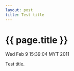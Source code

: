 ```yaml
---
layout: post
title: Test title
---
```


{{ page.title }}
================

<p class="meta">Wed Feb  9 15:39:04 MYT 2011</p>

Test title.
